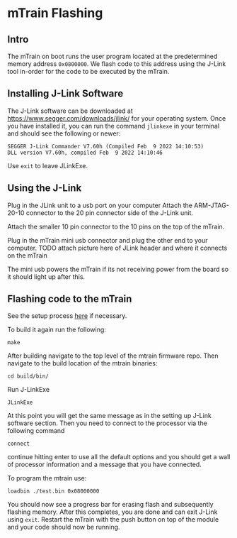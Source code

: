 # mTrain Flashing

## Intro
The mTrain on boot runs the user program located at the predetermined memory address `0x0800000`. We flash code to this address using the J-Link tool in-order for the code to be executed by the mTrain.

## Installing J-Link Software
The J-Link software can be downloaded at https://www.segger.com/downloads/jlink/ for your operating system. Once you have installed it, you can run the command `jlinkexe` in your terminal and should see the following or newer:

```
SEGGER J-Link Commander V7.60h (Compiled Feb  9 2022 14:10:53)
DLL version V7.60h, compiled Feb  9 2022 14:10:46
```
Use `exit` to leave JLinkExe.

## Using the J-Link
Plug in the JLink unit to a usb port on your computer
Attach the ARM-JTAG-20-10 connector to the 20 pin connector side of the J-Link unit.

Attach the smaller 10 pin connector to the 10 pins on the top of the mTrain.

Plug in the mTrain mini usb connector and plug the other end to your computer.
TODO attach picture here of JLink header and where it connects on the mTrain

The mini usb powers the mTrain if its not receiving power from the board so it should light up after this.

## Flashing code to the mTrain
See the setup process [here](../README.md) if necessary.

To build it again run the following:
```
make
```

After building navigate to the top level of the mtrain firmware repo. Then navigate to the build location of the mtrain binaries:
```
cd build/bin/
```

Run J-LinkExe
```
JLinkExe
```

At this point you will get the same message as in the setting up J-Link software section. Then you need to connect to the processor via the following command
```
connect
```
continue hitting enter to use all the default options and you should get a wall of processor information and a message that you have connected.

To program the mtrain use:
```
loadbin ./test.bin 0x08000000
```

You should now see a progress bar for erasing flash and subsequently flashing memory. After this completes, you are done and can exit J-Link using `exit`. Restart the mTrain with the push button on top of the module and your code should now be running.
